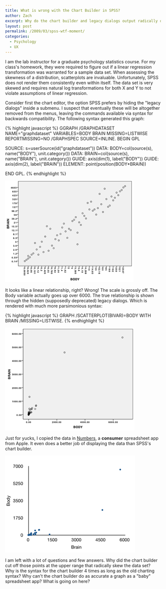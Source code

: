 ```yaml
---
title: What is wrong with the Chart Builder in SPSS?
author: Zach
excerpt: Why do the chart builder and legacy dialogs output radically different scatterplots in SPSS?
layout: post
permalink: /2009/03/spss-wtf-moment/
categories:
  - Psychology
  - UX
---
```

I am the lab instructor for a graduate psychology statistics course. For my class's homework, they were required to figure out if a linear regression transformation was warranted for a sample data set. When assessing the skewness of a distribution, scatterplots are invaluable. Unfortunately, SPSS does not render them consistently even within itself. The data set is very skewed and requires natural log transformations for both X and Y to not violate assumptions of linear regression.

Consider first the chart editor, the option SPSS prefers by hiding the "legacy dialogs" inside a submenu. I suspect that eventually these will be altogether removed from the menus, leaving the commands available via syntax for backwards compatibility. The following syntax generated this graph:

{% highlight javascript %}
GGRAPH
/GRAPHDATASET NAME="graphdataset" VARIABLES=BODY BRAIN MISSING=LISTWISE REPORTMISSING=NO
/GRAPHSPEC SOURCE=INLINE.
BEGIN GPL

SOURCE: s=userSource(id("graphdataset"))
DATA: BODY=col(source(s), name("BODY"), unit.category())
DATA: BRAIN=col(source(s), name("BRAIN"), unit.category())
GUIDE: axis(dim(1), label("BODY"))
GUIDE: axis(dim(2), label("BRAIN"))
ELEMENT: point(position(BODY*BRAIN))

END GPL.
{% endhighlight %}

<img class="alignnone size-full wp-image-123" title="chartbuilder" src="/images/posts/2009/03/chartbuilder2.png" alt="chartbuilder" width="416" height="329" />

It looks like a linear relationship, right? Wrong! The scale is grossly off. The Body variable actually goes up over 6000. The true relationship is shown through the hidden (supposedly deprecated) legacy dialogs. Which is rendered with much more parsimonious syntax:

{% highlight javascript %}
GRAPH
/SCATTERPLOT(BIVAR)=BODY WITH BRAIN
/MISSING=LISTWISE.
{% endhighlight %}

<img class="alignnone size-full wp-image-124" title="legacy" src="/images/posts/2009/03/legacy2.png" alt="legacy" width="418" height="332" />

Just for yucks, I copied the data in [Numbers][1], a **consumer** spreadsheet app from Apple. It even does a better job of displaying the data than SPSS's chart builder.

<img class="alignnone size-full wp-image-139" title="numbers1" src="/images/posts/2009/03/numbers12.png" alt="numbers1" width="420" height="313" />

I am left with a lot of questions and few answers. Why did the chart builder cut off those points at the upper range that radically skew the data set? Why is the syntax for the chart builder 4 times as long as the old charting syntax? Why can't the chart builder do as accurate a graph as a "baby" spreadsheet app? What is going on here?

 [1]: http://www.apple.com/iwork/numbers/